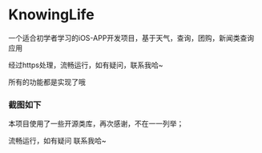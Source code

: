 # KnowingLife
一个适合初学者学习的iOS-APP开发项目，基于天气，查询，团购，新闻类查询应用

经过https处理，流畅运行，如有疑问，联系我哈~

所有的功能都是实现了哦

### 截图如下<br />

本项目使用了一些开源类库，再次感谢，不在一一列举；

流畅运行，如有疑问
联系我哈~
